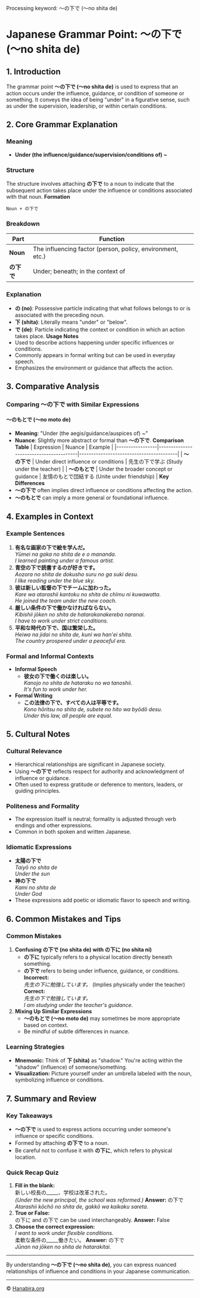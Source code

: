 Processing keyword: ～の下で (〜no shita de)
# Japanese Grammar Point: ～の下で (〜no shita de)

## 1. Introduction
The grammar point **～の下で (〜no shita de)** is used to express that an action occurs under the influence, guidance, or condition of someone or something. It conveys the idea of being "under" in a figurative sense, such as under the supervision, leadership, or within certain conditions.
## 2. Core Grammar Explanation
### Meaning
- **Under (the influence/guidance/supervision/conditions of) ~**
### Structure
The structure involves attaching **の下で** to a noun to indicate that the subsequent action takes place under the influence or conditions associated with that noun.
**Formation**
```
Noun + の下で
```
### Breakdown
| Part      | Function                                |
|-----------|-----------------------------------------|
| **Noun**  | The influencing factor (person, policy, environment, etc.) |
| **の下で** | Under; beneath; in the context of       |
### Explanation
- **の (no)**: Possessive particle indicating that what follows belongs to or is associated with the preceding noun.
- **下 (shita)**: Literally means "under" or "below".
- **で (de)**: Particle indicating the context or condition in which an action takes place.
**Usage Notes**
- Used to describe actions happening under specific influences or conditions.
- Commonly appears in formal writing but can be used in everyday speech.
- Emphasizes the environment or guidance that affects the action.
## 3. Comparative Analysis
### Comparing ～の下で with Similar Expressions
#### ～のもとで (〜no moto de)
- **Meaning**: "Under (the aegis/guidance/auspices of) ~"
- **Nuance**: Slightly more abstract or formal than **～の下で**.
**Comparison Table**
| Expression      | Nuance                                 | Example                                 |
|-----------------|----------------------------------------|-----------------------------------------|
| **～の下で**      | Under direct influence or conditions   | 先生の下で学ぶ (Study under the teacher)     |
| **～のもとで**    | Under the broader concept or guidance | 友情のもとで団結する (Unite under friendship) |
**Key Differences**
- **～の下で** often implies direct influence or conditions affecting the action.
- **～のもとで** can imply a more general or foundational influence.
## 4. Examples in Context
### Example Sentences
1. **有名な画家の下で絵を学んだ。**  
   *Yūmei na gaka no shita de e o mananda.*  
   _I learned painting under a famous artist._
2. **青空の下で読書するのが好きです。**  
   *Aozora no shita de dokusho suru no ga suki desu.*  
   _I like reading under the blue sky._
3. **彼は新しい監督の下でチームに加わった。**  
   *Kare wa atarashii kantoku no shita de chīmu ni kuwawatta.*  
   _He joined the team under the new coach._
4. **厳しい条件の下で働かなければならない。**  
   *Kibishii jōken no shita de hatarakanakereba naranai.*  
   _I have to work under strict conditions._
5. **平和な時代の下で、国は繁栄した。**  
   *Heiwa na jidai no shita de, kuni wa han'ei shita.*  
   _The country prospered under a peaceful era._
### Formal and Informal Contexts
- **Informal Speech**
  - **彼女の下で働くのは楽しい。**  
    *Kanojo no shita de hataraku no wa tanoshii.*  
    _It's fun to work under her._
- **Formal Writing**
  - **この法律の下で、すべての人は平等です。**  
    *Kono hōritsu no shita de, subete no hito wa byōdō desu.*  
    _Under this law, all people are equal._
## 5. Cultural Notes
### Cultural Relevance
- Hierarchical relationships are significant in Japanese society.
- Using **～の下で** reflects respect for authority and acknowledgment of influence or guidance.
- Often used to express gratitude or deference to mentors, leaders, or guiding principles.
### Politeness and Formality
- The expression itself is neutral; formality is adjusted through verb endings and other expressions.
- Common in both spoken and written Japanese.
### Idiomatic Expressions
- **太陽の下で**  
  *Taiyō no shita de*  
  _Under the sun_
- **神の下で**  
  *Kami no shita de*  
  _Under God_
- These expressions add poetic or idiomatic flavor to speech and writing.
## 6. Common Mistakes and Tips
### Common Mistakes
1. **Confusing の下で (no shita de) with の下に (no shita ni)**
   - **の下に** typically refers to a physical location directly beneath something.
   - **の下で** refers to being under influence, guidance, or conditions.
   **Incorrect:**  
   *先生の下に勉強しています。* (Implies physically under the teacher)
   **Correct:**  
   *先生の下で勉強しています。*  
   _I am studying under the teacher's guidance._
2. **Mixing Up Similar Expressions**
   - **～のもとで (〜no moto de)** may sometimes be more appropriate based on context.
   - Be mindful of subtle differences in nuance.
### Learning Strategies
- **Mnemonic:** Think of **下 (shita)** as "shadow." You're acting within the "shadow" (influence) of someone/something.
- **Visualization:** Picture yourself under an umbrella labeled with the noun, symbolizing influence or conditions.
## 7. Summary and Review
### Key Takeaways
- **～の下で** is used to express actions occurring under someone's influence or specific conditions.
- Formed by attaching **の下で** to a noun.
- Be careful not to confuse it with **の下に**, which refers to physical location.
### Quick Recap Quiz
1. **Fill in the blank:**  
   新しい校長の_____、学校は改革された。  
   *(Under the new principal, the school was reformed.)*
   **Answer:** の下で  
   *Atarashii kōchō no shita de, gakkō wa kaikaku sareta.*
2. **True or False:**  
   の下に and の下で can be used interchangeably.
   **Answer:** False
3. **Choose the correct expression:**  
   *I want to work under flexible conditions.*  
   柔軟な条件の_____働きたい。
   **Answer:** の下で  
   *Jūnan na jōken no shita de hatarakitai.*

---
By understanding **～の下で (〜no shita de)**, you can express nuanced relationships of influence and conditions in your Japanese communication.


---

© [Hanabira.org](https://hanabira.org)
